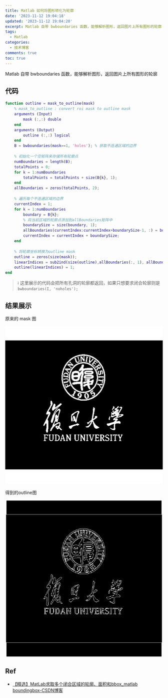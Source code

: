 ```yaml
---
title: Matlab 如何将图形转化为轮廓
date: '2023-11-12 19:04:18'
updated: '2023-11-12 19:04:20'
excerpt: Matlab 自带 bwboundaries 函数，能够解析图形，返回图片上所有图形的轮廓
tags:
  - Matlab
categories:
  - 技术博客
comments: true
toc: true
---
```




Matlab 自带 bwboundaries 函数，能够解析图形，返回图片上所有图形的轮廓

## 代码

```matlab
function outline = mask_to_outline(mask)
    % mask_to_outline : convert roi mask to outline mask
    arguments (Input)
        mask (:,:) double
    end
    arguments (Output)
        outline (:,:) logical
    end
    B = bwboundaries(mask==1, 'holes'); % 获取不连通区域的边界

    % 初始化一个空矩阵来存储所有轮廓点
    numBoundaries = length(B);
    totalPoints = 0;
    for k = 1:numBoundaries
        totalPoints = totalPoints + size(B{k}, 1);
    end
    allBoundaries = zeros(totalPoints, 2);

    % 遍历每个不连通区域的边界
    currentIndex = 1;
    for k = 1:numBoundaries
        boundary = B{k};
        % 将当前区域的轮廓点添加到allBoundaries矩阵中
        boundarySize = size(boundary, 1);
        allBoundaries(currentIndex:currentIndex+boundarySize-1, :) = boundary;
        currentIndex = currentIndex + boundarySize;
    end
  
    % 将轮廓坐标转换为outline mask
    outline = zeros(size(mask));
    linearIndices = sub2ind(size(outline),allBoundaries(:, 1), allBoundaries(:, 2));
    outline(linearIndices) = 1;
end
```

> ℹ 这里展示的代码会把所有孔洞的轮廓都返回，如果只想要求闭合轮廓则是 `bwboundaries(I, 'noholes');`​

## 结果展示

原来的 mask 图

​​![fudan](https://raw.githubusercontent.com/Achuan-2/PicBed/pic/assets/202311121904717.png)​​

得到的outline图

​​![image](https://raw.githubusercontent.com/Achuan-2/PicBed/pic/assets/202311121904669.png)​

## Ref

* [【精选】MatLab求取多个闭合区域的轮廓、面积和bbox_matlab boundingbox-CSDN博客](https://blog.csdn.net/qq_31347869/article/details/102881985)
